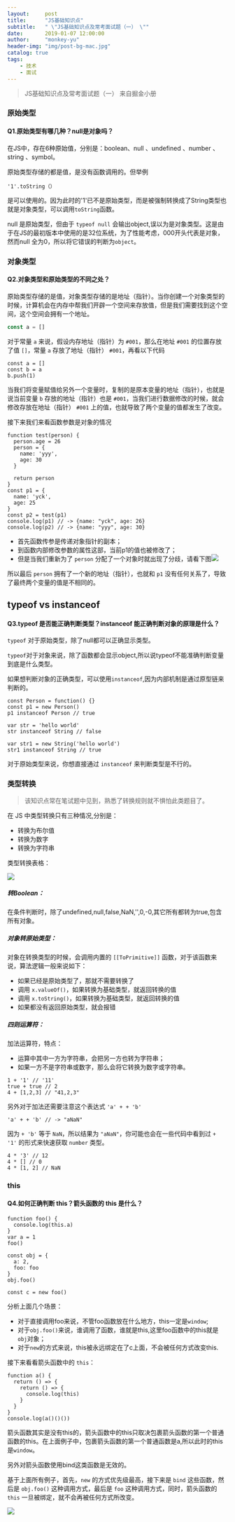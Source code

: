 ```yaml
---
layout:     post
title:      "JS基础知识点"
subtitle:   " \"JS基础知识点及常考面试题（一） \""
date:       2019-01-07 12:00:00
author:     "monkey-yu"
header-img: "img/post-bg-mac.jpg"
catalog: true
tags:
    - 技术
    - 面试
---
```


> JS基础知识点及常考面试题（一） 来自掘金小册

### 原始类型

#### Q1.原始类型有哪几种？null是对象吗？

在JS中，存在6种原始值，分别是：boolean、null 、undefined 、number 、string 、symbol。

原始类型存储的都是值，是没有函数调用的。但举例 

```
'1'.toString（）
```

是可以使用的。因为此时的'1'已不是原始类型，而是被强制转换成了String类型也就是对象类型，可以调用`toString`函数。

null 是原始类型，但由于 `typeof null` 会输出object,误以为是对象类型。这是由于在JS的最初版本中使用的是32位系统，为了性能考虑，000开头代表是对象，然而null 全为0，所以将它错误的判断为`object`。

### 对象类型

#### Q2.对象类型和原始类型的不同之处？

原始类型存储的是值，对象类型存储的是地址（指针）。当你创建一个对象类型的时候，计算机会在内存中帮我们开辟一个空间来存放值，但是我们需要找到这个空间，这个空间会拥有一个地址。

```js
const a = []
```

对于常量 `a` 来说，假设内存地址（指针）为 `#001`，那么在地址 `#001` 的位置存放了值 `[]`，常量 `a` 存放了地址（指针） `#001`，再看以下代码

```
const a = []
const b = a
b.push(1)
```

当我们将变量赋值给另外一个变量时，复制的是原本变量的地址（指针），也就是说当前变量 `b` 存放的地址（指针）也是 `#001`，当我们进行数据修改的时候，就会修改存放在地址（指针） `#001` 上的值，也就导致了两个变量的值都发生了改变。

接下来我们来看函数参数是对象的情况

```
function test(person) {
  person.age = 26
  person = {
    name: 'yyy',
    age: 30
  }

  return person
}
const p1 = {
  name: 'yck',
  age: 25
}
const p2 = test(p1)
console.log(p1) // -> {name: "yck", age: 26}
console.log(p2) // -> {name: "yyy", age: 30}
```

- 首先函数传参是传递对象指针的副本；
- 到函数内部修改参数的属性这部，当前p1的值也被修改了；
- 但是当我们重新为了 `person` 分配了一个对象时就出现了分歧，请看下图![](/img/post_img/js-interview/js-1.png)

所以最后 `person` 拥有了一个新的地址（指针），也就和 `p1` 没有任何关系了，导致了最终两个变量的值是不相同的。

## typeof vs instanceof

#### Q3.typeof 是否能正确判断类型？instanceof 能正确判断对象的原理是什么？

`typeof` 对于原始类型，除了null都可以正确显示类型。

`typeof`对于对象来说，除了函数都会显示object,所以说typeof不能准确判断变量到底是什么类型。

如果想判断对象的正确类型，可以使用`instanceof`,因为内部机制是通过原型链来判断的。

```
const Person = function() {}
const p1 = new Person()
p1 instanceof Person // true

var str = 'hello world'
str instanceof String // false

var str1 = new String('hello world')
str1 instanceof String // true
```

对于原始类型来说，你想直接通过 `instanceof` 来判断类型是不行的。

### 类型转换

> 该知识点常在笔试题中见到，熟悉了转换规则就不惧怕此类题目了。

在 JS 中类型转换只有三种情况,分别是：

- 转换为布尔值
- 转换为数字
- 转换为字符串

类型转换表格：

![](/img/post_img/js-interview/js-2.png)

##### 转Boolean：

在条件判断时，除了undefined,null,false,NaN,'',0,-0,其它所有都转为true,包含所有对象。

##### 对象转原始类型：

对象在转换类型的时候，会调用内置的 `[[ToPrimitive]]` 函数，对于该函数来说，算法逻辑一般来说如下：

- 如果已经是原始类型了，那就不需要转换了
- 调用 `x.valueOf()`，如果转换为基础类型，就返回转换的值
- 调用 `x.toString()`，如果转换为基础类型，就返回转换的值
- 如果都没有返回原始类型，就会报错

##### 四则运算符：

加法运算符，特点：

- 运算中其中一方为字符串，会把另一方也转为字符串；
- 如果一方不是字符串或数字，那么会将它转换为数字或字符串。

```
1 + '1' // '11'
true + true // 2
4 + [1,2,3] // "41,2,3"
```

另外对于加法还需要注意这个表达式 `'a' + + 'b'`

```
'a' + + 'b' // -> "aNaN"
```

因为 `+ 'b'` 等于 `NaN`，所以结果为 `"aNaN"`，你可能也会在一些代码中看到过 `+ '1'` 的形式来快速获取 `number` 类型。

```
4 * '3' // 12
4 * [] // 0
4 * [1, 2] // NaN
```

### this

#### Q4.如何正确判断 this？箭头函数的 this 是什么？

```
function foo() {
  console.log(this.a)
}
var a = 1
foo()

const obj = {
  a: 2,
  foo: foo
}
obj.foo()

const c = new foo()
```

分析上面几个场景：

- 对于直接调用foo来说，不管foo函数放在什么地方，this一定是`window`;
- 对于`obj.foo()`来说，谁调用了函数，谁就是this,这里foo函数中的this就是`obj`对象；
- 对于`new`的方式来说，this被永远绑定在了c上面，不会被任何方式改变this.

接下来看看箭头函数中的 `this`：

```
function a() {
  return () => {
    return () => {
      console.log(this)
    }
  }
}
console.log(a()()())
```

箭头函数其实是没有this的，箭头函数中的this只取决包裹箭头函数的第一个普通函数的this。在上面例子中，包裹箭头函数的第一个普通函数是a,所以此时的this是`window`。

另外对箭头函数使用bind这类函数是无效的。

基于上面所有例子，首先，`new` 的方式优先级最高，接下来是 `bind` 这些函数，然后是 `obj.foo()` 这种调用方式，最后是 `foo` 这种调用方式，同时，箭头函数的 `this` 一旦被绑定，就不会再被任何方式所改变。

![](/img/post_img/js-interview/js-3.png)